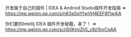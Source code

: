
开发属于自己的插件 | IDEA & Android Studio插件开发指南   => https://mp.weixin.qq.com/s/n63sGqYfwVH4EEF8f1w4iA

你们要的Intellij IDEA 插件开发秘籍，来了！  => https://mp.weixin.qq.com/s/Jj50KmiZh5_x9z1InrCqAA